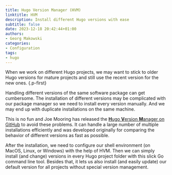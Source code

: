 ```yaml
---
title: Hugo Version Manager (HVM)
linktitle: HVM
description: Install different Hugo versions with ease
subtitle: false
date: 2023-12-18 20:42:44+01:00
authors:
- Georg Makowski
categories:
- Configuration
tags:
- hugo
---
```


When we work on different Hugo projects, we may want to stick to older Hugo versions for mature projects and still use the recent version for the new ones.
{.p-first}
<!--more-->

Handling different versions of the same software package can get cumbersome. The installation of different versions may be complicated with our package manager so we need to install every version manually. And we may end up with duplicate installations on the same machine.

This is no fun and Joe Mooring has released the [**H**ugo **V**ersion **M**anager on GitHub](https://github.com/jmooring/hvm) to avoid these problems. It can handle a large number of multiple installations efficiently and was developed originally for comparing the behavior of different versions as fast as possible.

After the installation, we need to configure our shell environment (on MacOS, Linux, or Windows) with the help of HVM. Then we can simply install (and change) versions in every Hugo project folder with this slick Go command line tool. Besides that, it lets us also install (and easily update) our default version for all projects without special version management.
